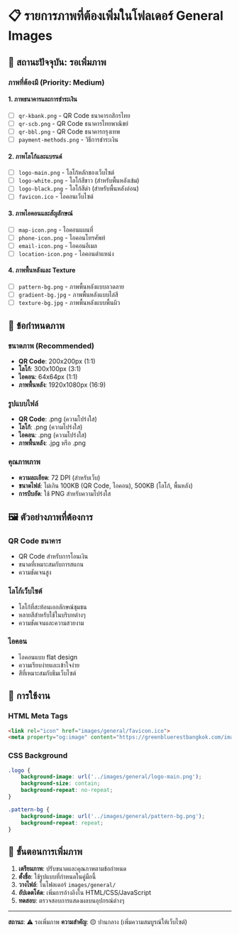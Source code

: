 # 📋 รายการภาพที่ต้องเพิ่มในโฟลเดอร์ General Images

## 🚨 **สถานะปัจจุบัน**: รอเพิ่มภาพ

### **ภาพที่ต้องมี (Priority: Medium)**

#### **1. ภาพธนาคารและการชำระเงิน**
- [ ] `qr-kbank.png` - QR Code ธนาคารกสิกรไทย
- [ ] `qr-scb.png` - QR Code ธนาคารไทยพาณิชย์
- [ ] `qr-bbl.png` - QR Code ธนาคารกรุงเทพ
- [ ] `payment-methods.png` - วิธีการชำระเงิน

#### **2. ภาพโลโก้และแบรนด์**
- [ ] `logo-main.png` - โลโก้หลักของเว็บไซต์
- [ ] `logo-white.png` - โลโก้สีขาว (สำหรับพื้นหลังเข้ม)
- [ ] `logo-black.png` - โลโก้สีดำ (สำหรับพื้นหลังอ่อน)
- [ ] `favicon.ico` - ไอคอนเว็บไซต์

#### **3. ภาพไอคอนและสัญลักษณ์**
- [ ] `map-icon.png` - ไอคอนแผนที่
- [ ] `phone-icon.png` - ไอคอนโทรศัพท์
- [ ] `email-icon.png` - ไอคอนอีเมล
- [ ] `location-icon.png` - ไอคอนตำแหน่ง

#### **4. ภาพพื้นหลังและ Texture**
- [ ] `pattern-bg.png` - ภาพพื้นหลังแบบลวดลาย
- [ ] `gradient-bg.jpg` - ภาพพื้นหลังแบบไล่สี
- [ ] `texture-bg.jpg` - ภาพพื้นหลังแบบพื้นผิว

## 🎯 **ข้อกำหนดภาพ**

### **ขนาดภาพ (Recommended)**
- **QR Code**: 200x200px (1:1)
- **โลโก้**: 300x100px (3:1)
- **ไอคอน**: 64x64px (1:1)
- **ภาพพื้นหลัง**: 1920x1080px (16:9)

### **รูปแบบไฟล์**
- **QR Code**: .png (ความโปร่งใส)
- **โลโก้**: .png (ความโปร่งใส)
- **ไอคอน**: .png (ความโปร่งใส)
- **ภาพพื้นหลัง**: .jpg หรือ .png

### **คุณภาพภาพ**
- **ความละเอียด**: 72 DPI (สำหรับเว็บ)
- **ขนาดไฟล์**: ไม่เกิน 100KB (QR Code, ไอคอน), 500KB (โลโก้, พื้นหลัง)
- **การบีบอัด**: ใช้ PNG สำหรับความโปร่งใส

## 🖼️ **ตัวอย่างภาพที่ต้องการ**

### **QR Code ธนาคาร**
- QR Code สำหรับการโอนเงิน
- ขนาดที่เหมาะสมกับการสแกน
- ความชัดเจนสูง

### **โลโก้เว็บไซต์**
- โลโก้ที่สะท้อนเอกลักษณ์ชุมชน
- หลายสีสำหรับใช้ในบริบทต่างๆ
- ความชัดเจนและความสวยงาม

### **ไอคอน**
- ไอคอนแบบ flat design
- ความเรียบง่ายและเข้าใจง่าย
- สีที่เหมาะสมกับธีมเว็บไซต์

## 📱 **การใช้งาน**

### **HTML Meta Tags**
```html
<link rel="icon" href="images/general/favicon.ico">
<meta property="og:image" content="https://greenbluerestbangkok.com/images/general/logo-main.png">
```

### **CSS Background**
```css
.logo {
    background-image: url('../images/general/logo-main.png');
    background-size: contain;
    background-repeat: no-repeat;
}

.pattern-bg {
    background-image: url('../images/general/pattern-bg.png');
    background-repeat: repeat;
}
```

## 🚀 **ขั้นตอนการเพิ่มภาพ**

1. **เตรียมภาพ**: ปรับขนาดและคุณภาพตามข้อกำหนด
2. **ตั้งชื่อ**: ใช้รูปแบบที่กำหนดในคู่มือนี้
3. **วางไฟล์**: ในโฟลเดอร์ `images/general/`
4. **อัปเดตโค้ด**: เพิ่มการอ้างอิงใน HTML/CSS/JavaScript
5. **ทดสอบ**: ตรวจสอบการแสดงผลบนอุปกรณ์ต่างๆ

---

**สถานะ**: ⚠️ รอเพิ่มภาพ
**ความสำคัญ**: 🟡 ปานกลาง (เพิ่มความสมบูรณ์ให้เว็บไซต์)
